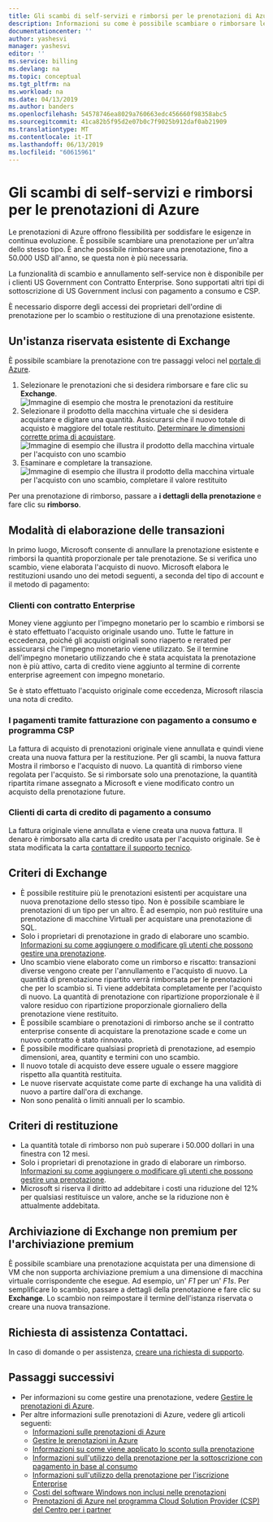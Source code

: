 ```yaml
---
title: Gli scambi di self-servizi e rimborsi per le prenotazioni di Azure | Microsoft Docs
description: Informazioni su come è possibile scambiare o rimborsare le prenotazioni di Azure.
documentationcenter: ''
author: yashesvi
manager: yashesvi
editor: ''
ms.service: billing
ms.devlang: na
ms.topic: conceptual
ms.tgt_pltfrm: na
ms.workload: na
ms.date: 04/13/2019
ms.author: banders
ms.openlocfilehash: 54578746ea8029a760663edc456660f98358abc5
ms.sourcegitcommit: 41ca82b5f95d2e07b0c7f9025b912daf0ab21909
ms.translationtype: MT
ms.contentlocale: it-IT
ms.lasthandoff: 06/13/2019
ms.locfileid: "60615961"
---
```

# <a name="self-service-exchanges-and-refunds-for-azure-reservations"></a>Gli scambi di self-servizi e rimborsi per le prenotazioni di Azure

Le prenotazioni di Azure offrono flessibilità per soddisfare le esigenze in continua evoluzione. È possibile scambiare una prenotazione per un'altra dello stesso tipo. È anche possibile rimborsare una prenotazione, fino a 50.000 USD all'anno, se questa non è più necessaria.

La funzionalità di scambio e annullamento self-service non è disponibile per i clienti US Government con Contratto Enterprise. Sono supportati altri tipi di sottoscrizione di US Government inclusi con pagamento a consumo e CSP.

È necessario disporre degli accessi dei proprietari dell'ordine di prenotazione per lo scambio o restituzione di una prenotazione esistente.

## <a name="exchange-an-existing-reserved-instance"></a>Un'istanza riservata esistente di Exchange

È possibile scambiare la prenotazione con tre passaggi veloci nel [portale di Azure](https://portal.azure.com/#blade/Microsoft_Azure_Reservations/ReservationsBrowseBlade).

1. Selezionare le prenotazioni che si desidera rimborsare e fare clic su **Exchange**.  
    ![Immagine di esempio che mostra le prenotazioni da restituire](./media/billing-azure-reservations-self-service-exchange-and-refund/exchange-refund-return.png)
2. Selezionare il prodotto della macchina virtuale che si desidera acquistare e digitare una quantità. Assicurarsi che il nuovo totale di acquisto è maggiore del totale restituito. [Determinare le dimensioni corrette prima di acquistare](../virtual-machines/windows/prepay-reserved-vm-instances.md#determine-the-right-vm-size-before-you-buy).  
    ![Immagine di esempio che illustra il prodotto della macchina virtuale per l'acquisto con uno scambio](./media/billing-azure-reservations-self-service-exchange-and-refund/exchange-refund-select-purchase.png)
3. Esaminare e completare la transazione.  
    ![Immagine di esempio che illustra il prodotto della macchina virtuale per l'acquisto con uno scambio, completare il valore restituito](./media/billing-azure-reservations-self-service-exchange-and-refund/exchange-refund-confirm-exchange.png)

Per una prenotazione di rimborso, passare a **i dettagli della prenotazione** e fare clic su **rimborso**.

## <a name="how-transactions-are-processed"></a>Modalità di elaborazione delle transazioni

In primo luogo, Microsoft consente di annullare la prenotazione esistente e rimborsi la quantità proporzionale per tale prenotazione. Se si verifica uno scambio, viene elaborata l'acquisto di nuovo. Microsoft elabora le restituzioni usando uno dei metodi seguenti, a seconda del tipo di account e il metodo di pagamento:

### <a name="enterprise-agreement-customers"></a>Clienti con contratto Enterprise

Money viene aggiunto per l'impegno monetario per lo scambio e rimborsi se è stato effettuato l'acquisto originale usando uno. Tutte le fatture in eccedenza, poiché gli acquisti originali sono riaperto e rerated per assicurarsi che l'impegno monetario viene utilizzato. Se il termine dell'impegno monetario utilizzando che è stata acquistata la prenotazione non è più attivo, carta di credito viene aggiunto al termine di corrente enterprise agreement con impegno monetario.

Se è stato effettuato l'acquisto originale come eccedenza, Microsoft rilascia una nota di credito.

### <a name="pay-as-you-go-invoice-payments-and-csp-program"></a>I pagamenti tramite fatturazione con pagamento a consumo e programma CSP

La fattura di acquisto di prenotazioni originale viene annullata e quindi viene creata una nuova fattura per la restituzione. Per gli scambi, la nuova fattura Mostra il rimborso e l'acquisto di nuovo. La quantità di rimborso viene regolata per l'acquisto. Se si rimborsate solo una prenotazione, la quantità ripartita rimane assegnato a Microsoft e viene modificato contro un acquisto della prenotazione future.

### <a name="pay-as-you-go-credit-card-customers"></a>Clienti di carta di credito di pagamento a consumo

La fattura originale viene annullata e viene creata una nuova fattura. Il denaro è rimborsato alla carta di credito usata per l'acquisto originale. Se è stata modificata la carta [contattare il supporto tecnico](https://portal.azure.com/#blade/Microsoft_Azure_Support/HelpAndSupportBlade/newsupportrequest).

## <a name="exchange-policies"></a>Criteri di Exchange

- È possibile restituire più le prenotazioni esistenti per acquistare una nuova prenotazione dello stesso tipo. Non è possibile scambiare le prenotazioni di un tipo per un altro. È ad esempio, non può restituire una prenotazione di macchine Virtuali per acquistare una prenotazione di SQL.
- Solo i proprietari di prenotazione in grado di elaborare uno scambio. [Informazioni su come aggiungere o modificare gli utenti che possono gestire una prenotazione](https://docs.microsoft.com/azure/billing/billing-manage-reserved-vm-instance#add-or-change-users-who-can-manage-a-reservation).
- Uno scambio viene elaborato come un rimborso e riscatto: transazioni diverse vengono create per l'annullamento e l'acquisto di nuovo. La quantità di prenotazione ripartito verrà rimborsata per le prenotazioni che per lo scambio si. Ti viene addebitata completamente per l'acquisto di nuovo. La quantità di prenotazione con ripartizione proporzionale è il valore residuo con ripartizione proporzionale giornaliero della prenotazione viene restituito.
- È possibile scambiare o prenotazioni di rimborso anche se il contratto enterprise consente di acquistare la prenotazione scade e come un nuovo contratto è stato rinnovato.
- È possibile modificare qualsiasi proprietà di prenotazione, ad esempio dimensioni, area, quantity e termini con uno scambio.
- Il nuovo totale di acquisto deve essere uguale o essere maggiore rispetto alla quantità restituita.
- Le nuove riservate acquistate come parte di exchange ha una validità di nuovo a partire dall'ora di exchange.
- Non sono penalità o limiti annuali per lo scambio.

## <a name="refund-policies"></a>Criteri di restituzione

- La quantità totale di rimborso non può superare i 50.000 dollari in una finestra con 12 mesi.
- Solo i proprietari di prenotazione in grado di elaborare un rimborso. [Informazioni su come aggiungere o modificare gli utenti che possono gestire una prenotazione](billing-manage-reserved-vm-instance.md#add-or-change-users-who-can-manage-a-reservation).
- Microsoft si riserva il diritto ad addebitare i costi una riduzione del 12% per qualsiasi restituisce un valore, anche se la riduzione non è attualmente addebitata.

## <a name="exchange-non-premium-storage-for-premium-storage"></a>Archiviazione di Exchange non premium per l'archiviazione premium

È possibile scambiare una prenotazione acquistata per una dimensione di VM che non supporta archiviazione premium a una dimensione di macchina virtuale corrispondente che esegue. Ad esempio, un' _F1_ per un' _F1s_. Per semplificare lo scambio, passare a dettagli della prenotazione e fare clic su **Exchange**. Lo scambio non reimpostare il termine dell'istanza riservata o creare una nuova transazione.

## <a name="need-help-contact-us"></a>Richiesta di assistenza Contattaci.

In caso di domande o per assistenza, [creare una richiesta di supporto](https://portal.azure.com/#blade/Microsoft_Azure_Support/HelpAndSupportBlade/newsupportrequest).

## <a name="next-steps"></a>Passaggi successivi

- Per informazioni su come gestire una prenotazione, vedere [Gestire le prenotazioni di Azure](billing-manage-reserved-vm-instance.md).
- Per altre informazioni sulle prenotazioni di Azure, vedere gli articoli seguenti:
    - [Informazioni sulle prenotazioni di Azure](billing-save-compute-costs-reservations.md)
    - [Gestire le prenotazioni in Azure](billing-manage-reserved-vm-instance.md)
    - [Informazioni su come viene applicato lo sconto sulla prenotazione](billing-understand-vm-reservation-charges.md)
    - [Informazioni sull'utilizzo della prenotazione per la sottoscrizione con pagamento in base al consumo](billing-understand-reserved-instance-usage.md)
    - [Informazioni sull'utilizzo della prenotazione per l'iscrizione Enterprise](billing-understand-reserved-instance-usage-ea.md)
    - [Costi del software Windows non inclusi nelle prenotazioni](billing-reserved-instance-windows-software-costs.md)
    - [Prenotazioni di Azure nel programma Cloud Solution Provider (CSP) del Centro per i partner](/partner-center/azure-reservations)
